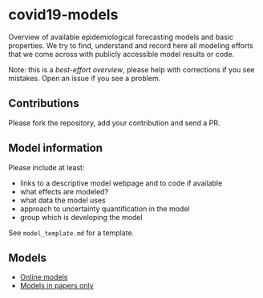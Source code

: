 # covid19-models

Overview of available epidemiological forecasting models and basic properties. We try to find, understand and record here all modeling efforts that we come across with publicly accessible model results or code.

Note: this is a *best-effort overview*, please help with corrections if you see mistakes. Open an issue if you see a problem.

## Contributions

Please fork the repository, add your contribution and send a PR.

## Model information

Please include at least:

- links to a descriptive model webpage and to code if available
- what effects are modeled?
- what data the model uses
- approach to uncertainty quantification in the model
- group which is developing the model

See `model_template.md` for a template.

## Models

- [Online models](online_models.md)
- [Models in papers only](models_in_papers.md)
